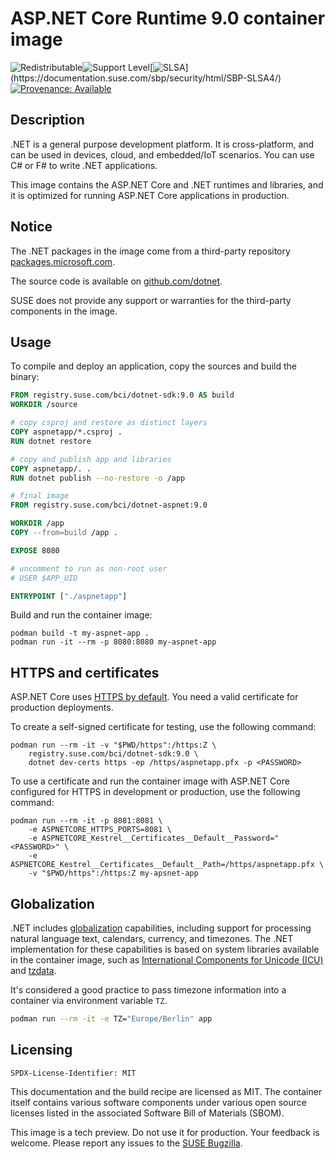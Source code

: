 # ASP.NET Core Runtime 9.0 container image

![Redistributable](https://img.shields.io/badge/Redistributable-Yes-green)![Support Level](https://img.shields.io/badge/Support_Level-techpreview-blue)[![SLSA](https://img.shields.io/badge/SLSA_(v1.0)-Build_L3-Green)](https://documentation.suse.com/sbp/security/html/SBP-SLSA4/)
[![Provenance: Available](https://img.shields.io/badge/Provenance-Available-Green)](https://documentation.suse.com/container/all/html/Container-guide/index.html#container-verify)

## Description

.NET is a general purpose development platform.
It is cross-platform, and can be used in devices, cloud, and embedded/IoT scenarios.
You can use C# or F# to write .NET applications.

This image contains the ASP.NET Core and .NET runtimes and libraries,
and it is optimized for running ASP.NET Core applications in production.

## Notice

The .NET packages in the image come from a third-party repository 
[packages.microsoft.com](https://packages.microsoft.com).

The source code is available on [github.com/dotnet](https://github.com/dotnet).

SUSE does not provide any support or warranties for the third-party components in the image.

## Usage

To compile and deploy an application, copy the sources and build the binary:

```Dockerfile
FROM registry.suse.com/bci/dotnet-sdk:9.0 AS build
WORKDIR /source

# copy csproj and restore as distinct layers
COPY aspnetapp/*.csproj .
RUN dotnet restore

# copy and publish app and libraries
COPY aspnetapp/. .
RUN dotnet publish --no-restore -o /app

# final image
FROM registry.suse.com/bci/dotnet-aspnet:9.0

WORKDIR /app
COPY --from=build /app .

EXPOSE 8080

# uncomment to run as non-root user
# USER $APP_UID

ENTRYPOINT ["./aspnetapp"]
```

Build and run the container image:

```ShellSession
podman build -t my-aspnet-app .
podman run -it --rm -p 8080:8080 my-aspnet-app
```

## HTTPS and certificates

ASP.NET Core uses [HTTPS by default](https://docs.microsoft.com/aspnet/core/security/enforcing-ssl).
You need a valid certificate for production deployments.

To create a self-signed certificate for testing, use the following command:

```ShellSession
podman run --rm -it -v "$PWD/https":/https:Z \
    registry.suse.com/bci/dotnet-sdk:9.0 \
    dotnet dev-certs https -ep /https/aspnetapp.pfx -p <PASSWORD>
```

To use a certificate and run the container image with ASP.NET Core configured for HTTPS in development or production, use the following command:

```ShellSession
podman run --rm -it -p 8081:8081 \
    -e ASPNETCORE_HTTPS_PORTS=8081 \
    -e ASPNETCORE_Kestrel__Certificates__Default__Password="<PASSWORD>" \
    -e ASPNETCORE_Kestrel__Certificates__Default__Path=/https/aspnetapp.pfx \
    -v "$PWD/https":/https:Z my-apsnet-app
```

## Globalization

.NET includes [globalization](https://learn.microsoft.com/dotnet/core/extensions/globalization-and-localization) capabilities, including support for processing natural language text, calendars, currency, and timezones. The .NET implementation for these capabilities is based on system libraries available in the container image, such as [International Components for Unicode (ICU)](https://icu.unicode.org/) and [tzdata](https://wikipedia.org/wiki/Tz_database).

It's considered a good practice to pass timezone information into a container via environment variable `TZ`.

```bash
podman run --rm -it -e TZ="Europe/Berlin" app
```

## Licensing

`SPDX-License-Identifier: MIT`

This documentation and the build recipe are licensed as MIT.
The container itself contains various software components under various open source licenses listed in the associated
Software Bill of Materials (SBOM).

This image is a tech preview. Do not use it for production.
Your feedback is welcome.
Please report any issues to the [SUSE Bugzilla](https://bugzilla.suse.com/enter_bug.cgi?product=PUBLIC%20SUSE%20Linux%20Enterprise%20Base%20Container%20Images).
